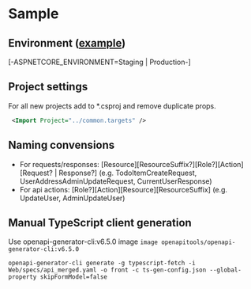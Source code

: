 # Sample

## Environment ([example](./env.example.json))
[-ASPNETCORE_ENVIRONMENT=Staging | Production-]  

## Project settings
For all new projects add to *.csproj and remove duplicate props.
```xml
 <Import Project="../common.targets" />
```

## Naming convensions
- For requests/responses: [Resource][ResourceSuffix?][Role?][Action][Request? | Response?] (e.g. TodoItemCreateRequest, UserAddressAdminUpdateRequest, CurrentUserResponse)
- For api actions: [Role?][Action][Resource][ResourceSuffix] (e.g. UpdateUser, AdminUpdateUser)

## Manual TypeScript client generation
Use openapi-generator-cli:v6.5.0
image `image openapitools/openapi-generator-cli:v6.5.0`
```
openapi-generator-cli generate -g typescript-fetch -i Web/specs/api_merged.yaml -o front -c ts-gen-config.json --global-property skipFormModel=false
```